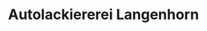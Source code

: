 ---
title: "Autolackiererei Langenhorn"
url: /hamburg/autolackiererei-langenhorn/
shop: Autowerkstatt
---